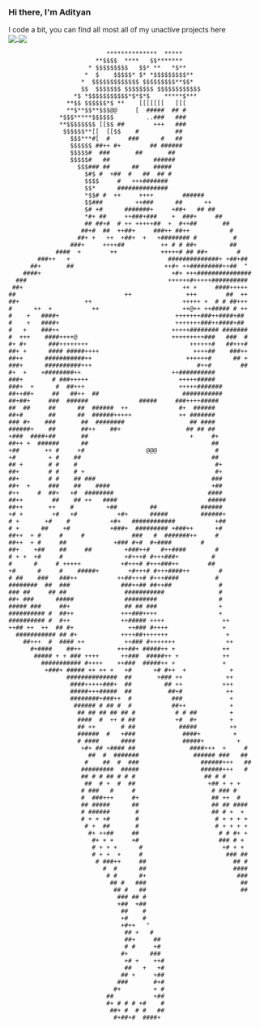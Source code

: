 ### Hi there, I'm Adityan

I code a bit, you can find all most all of my unactive projects here</br>
<a href="https://github.com/add-the-tea-yen">
  <img align="center" src="https://github-readme-stats.vercel.app/api?username=add-the-tea-yen&theme=gotham&count_private=true&hide_border=true&line_height=24&show_icons=true" />
</a>
<a href="https://github.com/add-the-tea-yen?tab=repositories">
  <img align="center" src="https://github-readme-stats.vercel.app/api/top-langs/?username=add-the-tea-yen&layout=compact&theme=gotham&langs_count=8&hide_border=true" />
</a>

                               **************  *****
                            **$$$$  ****   $$*******
                          * $$$$$$$$$   $$* **   *$**
                         *  $    $$$$$* $* *$$$$$$$$$**
                        *  $$$$$$$$$$$$$ $$$$$$$$$**$$*
                        $$  $$$$$$$ $$$$$$$$ $$$$$$$$$$$$
                      *$ *$$$$$$$$$$$*$*$*$    *****$***
                    **$$ $$$$$$*$ **    [[[[[[[   [[[
                    **$**$$**$$$@@     [  #####  ## #
                  *$$$*****$$$$$$         ..###   ###
                  **$$$$$$$$ [[$$ ##        +++   ###
                   $$$$$$**[[  [[$$    #          ##
                     $$$***#[  #     ###      #   ##
                     $$$$$$ ##++ #+        ## ######
                     $$$$$#  ###       ##       ##
                     $$$$$#   ##            ######
                       $$$### ##      ##    #####
                         $#$ #  +##  #   ##  ## #
                         $$$$     #   +++#######
                         $$*      ##############
                         *$$# #  ++     ++++        ######
                         $$###         ++###      ##      ++
                         $# +#      #######+     +##+   ## ##
                         *#+ ##     ++###+###    +  ###+     ##
                         ## ##+#  # ++ +++++##  +  #++##       ##
                        ##+#  ##  ++##+     ###++ ##++           #
                       ##+ +   ++  +##+  +   +######## #          #
                     ###+     ++++##          ++ # # ##+         ##
                 ####  +        ++            +++++# ## ##+        #
            ###++   +                           ##############+ +##+##
          ##+       ##                         ++#+ ++#########++##  "
        ####+                                    +#+ +++###############
      ###                                       ++++++#+++++##########
     ##+                                            ++ +     ####+++++
    ##                              ++               +++        ##  ++
    ##+                  ++                         +++++ +  # # ##+++
    #      ++  +           ++                       ++@++ ++##### # ++
    #    +   ####+                                +++++++###++####+##
    #    +   ####+                                +++++++###++####+##
    #   +    ###++                               +++++######## #######
    #  +++    ####++++@                          +++++++++###   ###  #
    #+ #+      ###++++++++                            ++++++#   ##+++#
    ##+ +      #### #####++++                          ++++##    ###++
    ##++      ###########++                          ++++++#      ## +
    ###+      ##########+++                             #++#        ##
    #+  +    +########++                         ++##########
    ###+        # ###+++++                         +++++#####      
    ###+  +      #  ##+++                          +++++#######     
    ##++##+     ##   ##++  ##                       ###########     
    ##+##+     ###  ######              #####     ###++++#####
    ##  ##     ##      ##  ######  ++              #+  ######
    ##+#       ##      ##  ######+++++             ++ #######
    ### #+    ###       ##  ########                  ## ####
    ######+    ##       ##++    ##+                  ## ## ##
    +###  ####+##       ##                            +     #+
    ##++ +  ######      ##                                  ##
    +##       ++ #     +#                 @@@                #
    +#         + #    ##                                    ##
    ## +       # #    #                                      #+
    ##+        # #    # +                                    #+
    ##+        # #    ## ###                                ###
    ##+  +     ###    ##    ####                            +##
    #++     #  ##+   +#  ########                          ####
    ##++        ##    ## ++   ####                         #####
    ##++       ++    #         +##         ##            ######
    +# +        +#   +#           +#+      #####         ######+
    # +       +#    #           +#+   ############           +##
    # +      ##    +#           +###+  ######### +###++      +#
    ##++  + #     #     #             ###   #  #######++     #
    ##++  + #     ##             +### #+#  #+####        #
    ##+    +##    ##     ##         +###++#   #++####        #
    # + +  +#     #                 +#+++# #+++###+         #
    #      #     # +++++           +#+++# #+++###++        ##
    +#      #     #    #####+        +#+++# #+++####++        #
    # ##    ###   ###++           ++##+++# #+++####          #
    ########  ##  ###              ###++## ##++##             #
    ### ##     ## ##                ###########               #
    ##+ ###      #####              #########                 #
    ##### ###     ##+               ## ## ###                 +
    ########## #  ##++             +++###++++                 +
    ########## #  #++              ++##### ++++                ++
    ++## ++  ++  ## #+               ++### #++++               +
      ########### ## #+            ++++##+++++++                +
        ##+++  #  #### ++           ++### #+++++++              ++
          #+####    ##++          +++##+ #####++ +             ++
           ##### + + ### ++++      ++###  #####++ +            ++
             ########### #++++    ++###  #####++ +             +
              +###+ ##### ++ ++ +   +#      +# #++  +            +
                    ##############  ##       +### ++            ++
                     ####+++++###+  ##         ## ++           +++
                     #####+++#####  ##          ##+#            ++
                     ########+###++  #           ###             +
                      ###### # ## #  #           ##++            +
                       ## ## ## ## ## #           # # ##         +
                       ####  #  ++ # ##           +#  #+         +
                       ## ++       # ##            #####         ++
                       ######  #   +###             ####+         +
                       # ####      ####             #####+         +
                        +#+ ## +#### ##               ####+++  +     #
                          ##  #  #######               ###### ###   ##
                         #    ##  #  ###                 ######+++   ##
                        #########  #####                 ######+++   #
                        ## # # ## # # #                   ## # #  
                         ##  # +  #  ##                    +## + + +
                        # ###   #     #                     # ### #
                        #  ###+++     #+                    ## ++  #
                        ## #####      ##                    ## ## ####
                        # ######       #                    ## # +  +
                        # + + +#       #                     # + + + +
                         # +  ##       #                     # + + + +
                          #+ ++##     ##                      # # #+ +
                           #+ + +     +#                      ### # +
                           # + + +      #                      +# + +
                           # + +  +     #                       ### ##
                            # ###++     ##                        ## #
                              #  #      ##                        ####
                               # #      #+                         ###
                                ## #   ###                          ##
                                 ## #   ##                          ##
                                  ### ## #
                                  +##  +##
                                   ##    #
                                   +#    #
                                   +#++   "
                                    ## +   #
                                    ##+     ##
                                    # #     +#
                                   #+      ###
                                    +# +    ++#
                                    ##   +   +#
                                   ## +     +##
                                  ###       #+#
                                 #+         + #
                               ##           +##
                               #+ # # # +#    #
                                ##+ #  # #   ##
                                 #+##+#  ####+


